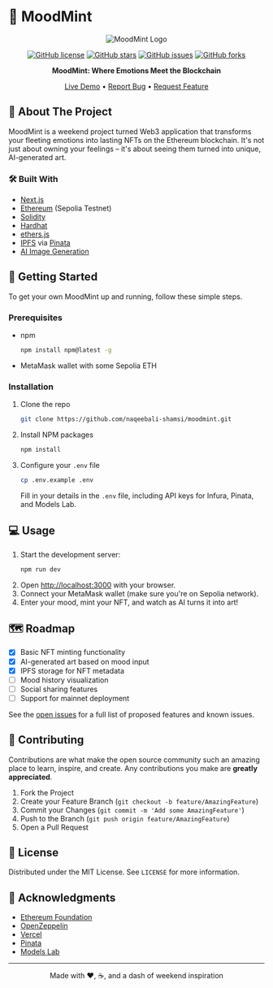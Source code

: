 # 🎨 MoodMint

<div align="center">

![MoodMint Logo](https://via.placeholder.com/150)

[![GitHub license](https://img.shields.io/github/license/naqeebali-shamsi/moodmint)](https://github.com/naqeebali-shamsi/moodmint/blob/main/LICENSE)
[![GitHub stars](https://img.shields.io/github/stars/naqeebali-shamsi/moodmint)](https://github.com/naqeebali-shamsi/moodmint/stargazers)
[![GitHub issues](https://img.shields.io/github/issues/naqeebali-shamsi/moodmint)](https://github.com/naqeebali-shamsi/moodmint/issues)
[![GitHub forks](https://img.shields.io/github/forks/naqeebali-shamsi/moodmint)](https://github.com/naqeebali-shamsi/moodmint/network)

**MoodMint: Where Emotions Meet the Blockchain**

[Live Demo](https://mood-mint.vercel.app/) • [Report Bug](https://github.com/naqeebali-shamsi/moodmint/issues) • [Request Feature](https://github.com/naqeebali-shamsi/moodmint/issues)

</div>

## 🌟 About The Project

MoodMint is a weekend project turned Web3 application that transforms your fleeting emotions into lasting NFTs on the Ethereum blockchain. It's not just about owning your feelings – it's about seeing them turned into unique, AI-generated art.

### 🛠️ Built With

* [Next.js](https://nextjs.org/)
* [Ethereum](https://ethereum.org/) (Sepolia Testnet)
* [Solidity](https://docs.soliditylang.org/)
* [Hardhat](https://hardhat.org/)
* [ethers.js](https://docs.ethers.io/v5/)
* [IPFS](https://ipfs.io/) via [Pinata](https://www.pinata.cloud/)
* [AI Image Generation](https://modelslab.com/)

## 🚀 Getting Started

To get your own MoodMint up and running, follow these simple steps.

### Prerequisites

* npm
  ```sh
  npm install npm@latest -g
  ```
* MetaMask wallet with some Sepolia ETH

### Installation

1. Clone the repo
   ```sh
   git clone https://github.com/naqeebali-shamsi/moodmint.git
   ```
2. Install NPM packages
   ```sh
   npm install
   ```
3. Configure your `.env` file
   ```sh
   cp .env.example .env
   ```
   Fill in your details in the `.env` file, including API keys for Infura, Pinata, and Models Lab.

## 💻 Usage

1. Start the development server:
   ```sh
   npm run dev
   ```
2. Open [http://localhost:3000](http://localhost:3000) with your browser.
3. Connect your MetaMask wallet (make sure you're on Sepolia network).
4. Enter your mood, mint your NFT, and watch as AI turns it into art!

## 🗺️ Roadmap

- [x] Basic NFT minting functionality
- [x] AI-generated art based on mood input
- [x] IPFS storage for NFT metadata
- [ ] Mood history visualization
- [ ] Social sharing features
- [ ] Support for mainnet deployment

See the [open issues](https://github.com/naqeebali-shamsi/moodmint/issues) for a full list of proposed features and known issues.

## 🤝 Contributing

Contributions are what make the open source community such an amazing place to learn, inspire, and create. Any contributions you make are **greatly appreciated**.

1. Fork the Project
2. Create your Feature Branch (`git checkout -b feature/AmazingFeature`)
3. Commit your Changes (`git commit -m 'Add some AmazingFeature'`)
4. Push to the Branch (`git push origin feature/AmazingFeature`)
5. Open a Pull Request

## 📜 License

Distributed under the MIT License. See `LICENSE` for more information.

## 🙏 Acknowledgments

* [Ethereum Foundation](https://ethereum.org/)
* [OpenZeppelin](https://openzeppelin.com/)
* [Vercel](https://vercel.com/)
* [Pinata](https://www.pinata.cloud/)
* [Models Lab](https://modelslab.com/)

---

<div align="center">
Made with ❤️, ☕, and a dash of weekend inspiration
</div>
